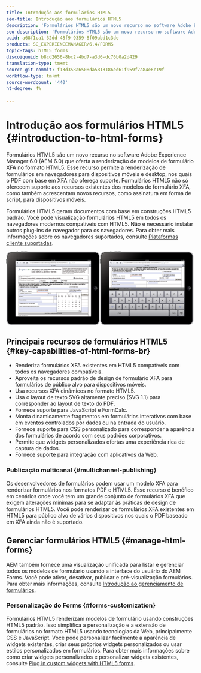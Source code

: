 ```yaml
---
title: Introdução aos formulários HTML5
seo-title: Introdução aos formulários HTML5
description: 'Formulários HTML5 são um novo recurso no software Adobe Experience Manager 6.0 (AEM 6.0) que oferta a renderização de modelos de formulário XFA no formato HTML5. '
seo-description: 'Formulários HTML5 são um novo recurso no software Adobe Experience Manager 6.0 (AEM 6.0) que oferta a renderização de modelos de formulário XFA no formato HTML5. '
uuid: a68f1ca1-32dd-48f9-9359-8f09abd1c3de
products: SG_EXPERIENCEMANAGER/6.4/FORMS
topic-tags: hTML5_forms
discoiquuid: b8cd2656-8bc2-4bd7-a3d6-dc76b0a2d429
translation-type: tm+mt
source-git-commit: f13d358a6508da5813186ed61f959f7a84e6c19f
workflow-type: tm+mt
source-wordcount: '440'
ht-degree: 4%

---
```



# Introdução aos formulários HTML5 {#introduction-to-html-forms}

Formulários HTML5 são um novo recurso no software Adobe Experience Manager 6.0 (AEM 6.0) que oferta a renderização de modelos de formulário XFA no formato HTML5. Esse recurso permite a renderização de formulários em navegadores para dispositivos móveis e desktop, nos quais o PDF com base em XFA não ofereça suporte. Formulários HTML5 não só oferecem suporte aos recursos existentes dos modelos de formulário XFA, como também acrescentam novos recursos, como assinatura em forma de script, para dispositivos móveis.

Formulários HTML5 geram documentos com base em construções HTML5 padrão. Você pode visualização formulários HTML5 em todos os navegadores modernos compatíveis com HTML5. Não é necessário instalar outros plug-ins de navegador para os navegadores. Para obter mais informações sobre os navegadores suportados, consulte [Plataformas cliente suportadas](https://adobe.com/go/learn_aemforms_supportedplatforms_63).

![](do-not-localize/mobile_form_on_an_ipad_date_14.png)

## Principais recursos de formulários HTML5 {#key-capabilities-of-html-forms-br}

* Renderiza formulários XFA existentes em HTML5 compatíveis com todos os navegadores compatíveis.
* Aproveita os recursos padrão de design de formulário XFA para formulários de público alvo para dispositivos móveis.
* Usa recursos XFA dinâmicos no formato HTML5.
* Usa o layout de texto SVG altamente preciso (SVG 1.1) para corresponder ao layout de texto do PDF.
* Fornece suporte para JavaScript e FormCalc.
* Monta dinamicamente fragmentos em formulários interativos com base em eventos controlados por dados ou na entrada do usuário.
* Fornece suporte para CSS personalizado para corresponder à aparência dos formulários de acordo com seus padrões corporativos.
* Permite que widgets personalizados ofertas uma experiência rica de captura de dados.
* Fornece suporte para integração com aplicativos da Web.

### Publicação multicanal {#multichannel-publishing}

Os desenvolvedores de formulários podem usar um modelo XFA para renderizar formulários nos formatos PDF e HTML5. Esse recurso é benéfico em cenários onde você tem um grande conjunto de formulários XFA que exigem alterações mínimas para se adaptar às práticas de design de formulários HTML5. Você pode renderizar os formulários XFA existentes em HTML5 para público alvo de vários dispositivos nos quais o PDF baseado em XFA ainda não é suportado.

## Gerenciar formulários HTML5 {#manage-html-forms}

AEM também fornece uma visualização unificada para listar e gerenciar todos os modelos de formulário usando a interface do usuário do AEM Forms. Você pode ativar, desativar, publicar e pré-visualização formulários. Para obter mais informações, consulte [Introdução ao gerenciamento de formulários](/help/forms/using/introduction-managing-forms.md).

### Personalização do Forms {#forms-customization}

Formulários HTML5 renderizam modelos de formulário usando construções HTML5 padrão. Isso simplifica a personalização e a extensão de formulários no formato HTML5 usando tecnologias da Web, principalmente CSS e JavaScript. Você pode personalizar facilmente a aparência de widgets existentes, criar seus próprios widgets personalizados ou usar estilos personalizados em formulários. Para obter mais informações sobre como criar widgets personalizados e personalizar widgets existentes, consulte [Plug in custom widgets with HTML5 forms](/help/forms/using/custom-widgets.md).
